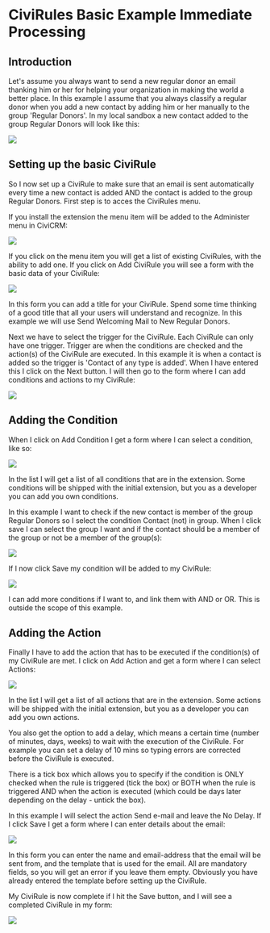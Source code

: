 # CiviRules Basic Example Immediate Processing

## Introduction

Let's assume you always want to send a new regular donor an email thanking him or her for helping your organization in making the world a better place. In this example I assume that you always classify a regular donor when you add a new contact by adding him or her manually to the group 'Regular Donors'. In my local sandbox a new contact added to the group Regular Donors will look like this:

<a href='../img/CiviRules_cookbook_print01.png'><img src='../img/CiviRules_cookbook_print01.png'/></a>

## Setting up the basic CiviRule

So I now set up a CiviRule to make sure that an email is sent automatically every time a new contact is added AND the contact is added to the group Regular Donors. First step is to acces the CiviRules menu.

If you install the extension the menu item will be added to the Administer menu in CiviCRM:

<a href='../img/CiviRules_cookbook_print02.png'><img src='../img/CiviRules_cookbook_print02.png'/></a>

If you click on the menu item you will get a list of existing CiviRules, with the ability to add one. If you click on Add CiviRule you will see a form with the basic data of your CiviRule:

<a href='../img/CiviRules_cookbook_print03.png'><img src='../img/CiviRules_cookbook_print03.png'/></a>

In this form you can add a title for your CiviRule. Spend some time thinking of a good title that all your users will understand and recognize. In this example we will use Send Welcoming Mail to New Regular Donors.

Next we have to select the trigger for the CiviRule. Each CiviRule can only have one trigger. Trigger are when the conditions are checked and the action(s) of the CiviRule are executed. In this example it is when a contact is added so the trigger is 'Contact of any type is added'. When I have entered this I click on the Next button. I will then go to the form where I can add conditions and actions to my CiviRule:

<a href='../img/CiviRules_cookbook_print04.png'><img src='../img/CiviRules_cookbook_print04.png'/></a>

## Adding the Condition

When I click on Add Condition I get a form where I can select a condition, like so:

<a href='../img/CiviRules_cookbook_print05.png'><img src='../img/CiviRules_cookbook_print05.png'/></a>

In the list I will get  a list of all conditions that are in the extension. Some conditions will be shipped with the initial extension, but you as a developer you can add you own conditions.

In this example I want to check if the new contact is member of the group Regular Donors so I select the condition Contact (not) in group. When I click save I can select the group I want and if the contact should be a member of the group or not be a member of the group(s):

<a href='../img/CiviRules_cookbook_print06.png'><img src='../img/CiviRules_cookbook_print06.png'/></a>

If I now click Save my condition will be added to my CiviRule:

<a href='../img/CiviRules_cookbook_print07.png'><img src='../img/CiviRules_cookbook_print07.png'/></a>

I can add more conditions if I want to, and link them with AND or OR. This is outside the scope of this example.

## Adding the Action

Finally I have to add the action that has to be executed if the condition(s) of my CiviRule are met. I click on Add Action and get a form where I can select Actions:

<a href='../img/CiviRules_cookbook_print08.png'><img src='../img/CiviRules_cookbook_print08.png'/></a>

In the list I will get  a list of all actions that are in the extension. Some actions will be shipped with the initial extension, but you as a developer you can add you own actions.

You also get the option to add a delay, which means a certain time (number of minutes, days, weeks) to wait with the execution of the CiviRule. For example you can set a delay of 10 mins so typing errors are corrected before the CiviRule is executed.

There is a tick box which allows you to specify if the condition is ONLY checked when the rule is triggered (tick the box) or BOTH when the rule is triggered AND when the action is executed (which could be days later depending on the delay - untick the box).

In this example I will select the action Send e-mail and leave the No Delay. If I click Save I get a form where I can enter details about the email:

<a href='../img/CiviRules_cookbook_print09.png'><img src='../img/CiviRules_cookbook_print09.png'/></a>

In this form you can enter the name and email-address that the email will be sent from, and the template that is used for the email. All are mandatory fields, so you will get an error if you leave them empty. Obviously you have already entered the template before setting up the CiviRule.

My CiviRule is now complete if I hit the Save button, and I will see a completed CiviRule in my form:

<a href='../img/CiviRules_cookbook_print10.png'><img src='../img/CiviRules_cookbook_print10.png'/></a>




